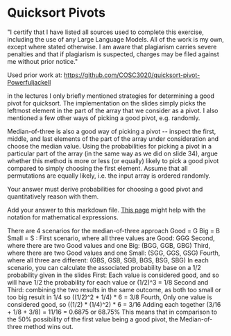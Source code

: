 # Quicksort Pivots

"I certify that I have listed all sources used to complete this exercise, including the use of any Large Language Models. All of the work is my own, except where stated otherwise. I am aware that plagiarism carries severe penalties and that if plagiarism is suspected, charges may be filed against me without prior notice." 

Used prior work at: https://github.com/COSC3020/quicksort-pivot-Powerfuljackell

in the lectures I only briefly mentioned strategies for determining a good pivot
for quicksort. The implementation on the slides simply picks the leftmost
element in the part of the array that we consider as a pivot. I also mentioned a
few other ways of picking a good pivot, e.g. randomly.

Median-of-three is also a good way of picking a pivot -- inspect the first,
middle, and last elements of the part of the array under consideration and
choose the median value. Using the probabilities for picking a pivot in a
particular part of the array (in the same way as we did on slide 34), argue
whether this method is more or less (or equally) likely to pick a good pivot
compared to simply choosing the first element. Assume that all permutations are
equally likely, i.e. the input array is ordered randomly.

Your answer must derive probabilities for choosing a good pivot and
quantitatively reason with them.

Add your answer to this markdown file. [This
page](https://docs.github.com/en/get-started/writing-on-github/working-with-advanced-formatting/writing-mathematical-expressions)
might help with the notation for mathematical expressions.

There are 4 scenarios for the median-of-three approach Good = G Big = B Small = S :
    First scenario, where all three values are Good: GGG
    Second, where there are two Good values and one Big: (BGG, GGB, GBG)
    Third, where there are two Good values and one Small: (SGG, GGS, GSG)
    Fourth, where all three are different: (GBS, GSB, SGB, BGS, BSG, SBG)
In each scenario, you can calculate the associated probability base on a 1/2 probability given in the slides
    First: Each value is considered good, and so will have 1/2 the probability for each value or (1/2)^3 = 1/8
    Second and Third: combining the two results in the same outcome, as both too small or too big result in 1/4
    so  ((1/2)^2 * 1/4) * 6 = 3/8
    Fourth, Only one value is considered good, so ((1/2) * (1/4)^2) * 6 = 3/16
Adding each together (3/16 + 1/8 + 3/8) = 11/16 = 0.6875 or 68.75%
This means that in comparison to the 50% possibility of the first value being a good pivot, the Median-of-three method wins out.
